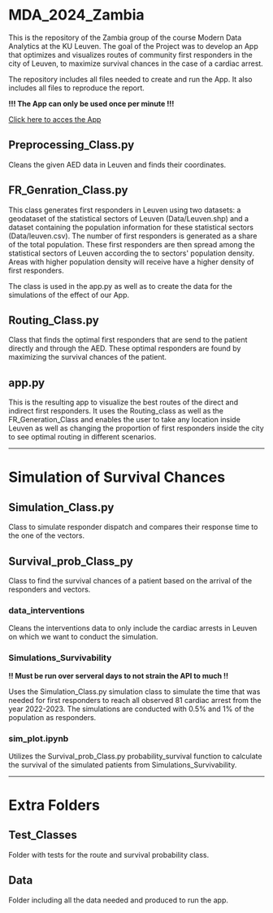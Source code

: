 # MDA_2024_Zambia
This is the repository of the Zambia group of the course Modern Data Analytics at the KU Leuven. The goal of the Project was to develop an App that optimizes and visualizes routes of community first responders in the city of Leuven, to maximize survival chances in the case of a cardiac arrest.

The repository includes all files needed to create and run the App. It also includes all files to reproduce the report.

**!!! The App can only be used once per minute !!!**

[Click here to acces the App](https://aed-route-optimization-mda-project.onrender.com/)

## Preprocessing_Class.py
Cleans the given AED data in Leuven and finds their coordinates.

## FR_Genration_Class.py
This class generates first responders in Leuven using two datasets: a geodataset of the statistical sectors of Leuven (Data/Leuven.shp) and a dataset containing the population information for these statistical sectors (Data/leuven.csv). The number of first responders is generated as a share of the total population. These first responders are then spread among the statistical sectors of Leuven according the to sectors' population density. Areas with higher population density will receive have a higher density of first responders.

The class is used in the app.py as well as to create the data for the simulations of the effect of our App.

## Routing_Class.py
Class that finds the optimal first responders that are send to the patient directly and through the AED. These optimal responders are found by maximizing the survival chances of the patient.

## app.py
This is the resulting app to visualize the best routes of the direct and indirect first responders. It uses the Routing_class as well as the FR_Generation_Class and enables the user to take any location inside Leuven as well as changing the proportion of first responders inside the city to see optimal routing in different scenarios.

------

# Simulation of Survival Chances

## Simulation_Class.py
Class to simulate responder dispatch and compares their response time to the one of the vectors. 

## Survival_prob_Class_py
Class to find the survival chances of a patient based on the arrival of the responders and vectors. 

### data_interventions
Cleans the interventions data to only include the cardiac arrests in Leuven on which we want to conduct the simulation.

### Simulations_Survivability
**!! Must be run over serveral days to not strain the API to much !!**

Uses the Simulation_Class.py simulation class to simulate the time that was needed for first responders to reach all observed 81 cardiac arrest from the year 2022-2023. The simulations are conducted with 0.5% and 1% of the population as responders.

### sim_plot.ipynb
Utilizes the Survival_prob_Class.py probability_survival function to calculate the survival of the simulated patients from Simulations_Survivability. 

------

# Extra Folders
## Test_Classes
Folder with tests for the route and survival probability class.

## Data
Folder including all the data needed and produced to run the app.
